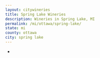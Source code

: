 ```yaml
---
layout: citywineries
title: Spring Lake Wineries
description: Wineries in Spring Lake, MI
permalink: /mi/ottawa/spring-lake/
state: mi
county: ottawa
city: spring lake
---
```

-
